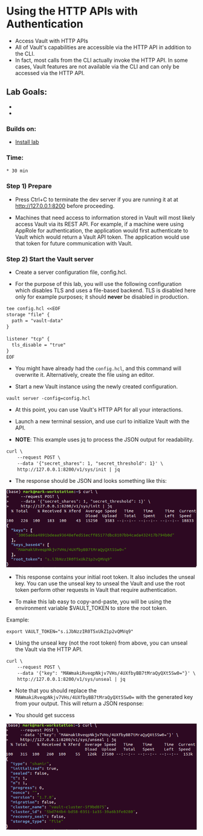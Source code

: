 # Using the HTTP APIs with Authentication

* Access Vault with HTTP APIs
* All of Vault's capabilities are accessible via the HTTP API in addition to the CLI. 
* In fact, most calls from the CLI actually invoke the HTTP API. In some cases, Vault features are not available via the CLI and can only be accessed via the HTTP API.
  
## Lab Goals:

*  
*  

### Builds on:
* [Install lab](../lab01)

### Time:
    * 30 min

### Step 1) Prepare
  
* Press Ctrl+C to terminate the dev server if you are running it at at http://127.0.0.1:8200 before proceeding.

* Machines that need access to information stored in Vault will most likely access Vault via its REST API. For example, if a machine were using AppRole for authentication, the application would first authenticate to Vault which would return a Vault API token. The application would use that token for future communication with Vault.

### Step 2) Start the Vault server

* Create a server configuration file, config.hcl.

* For the purpose of this lab, you will use the following configuration which disables TLS and uses a file-based backend. TLS is disabled here only for example purposes; it should **never** be disabled in production.

```shell
tee config.hcl <<EOF
storage "file" {
  path = "vault-data"
}

listener "tcp" {
  tls_disable = "true"
}
EOF
```

* You might have already had the `config.hcl`, and this command will overwrite it. Alternatively, create the file using an editor.

* Start a new Vault instance using the newly created configuration.

```shell
vault server -config=config.hcl
```

* At this point, you can use Vault's HTTP API for all your interactions.

* Launch a new terminal session, and use curl to initialize Vault with the API.

* **NOTE**: This example uses jq to process the JSON output for readability.

```shell
curl \
    --request POST \
    --data '{"secret_shares": 1, "secret_threshold": 1}' \
    http://127.0.0.1:8200/v1/sys/init | jq
```

* The response should be JSON and looks something like this:

![](../artwork/fig10-1.png)

* This response contains your initial root token. It also includes the unseal key. You can use the unseal key to unseal the Vault and use the root token perform other requests in Vault that require authentication.

* To make this lab easy to copy-and-paste, you will be using the environment variable $VAULT_TOKEN to store the root token.

Example:

```shell
export VAULT_TOKEN="s.iJbNzzIR0T5xUkZ1p2vQMVq9"
```

* Using the unseal key (not the root token) from above, you can unseal the Vault via the HTTP API.

```shell
curl \
    --request POST \
    --data '{"key": "MAWmakiRveqpNkjv7VHs/4UXfbyBB7tMraQyQXt5Sw0="}' \
    http://127.0.0.1:8200/v1/sys/unseal | jq
```

* Note that you should replace the `MAWmakiRveqpNkjv7VHs/4UXfbyBB7tMraQyQXt5Sw0=` with the generated key from your output. This will return a JSON response:

* You should get success

![](../artwork/fig10-2.png)


